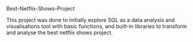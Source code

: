Best-Netflix-Shows-Project  

This project was done to initially explore SQL as a data analysis and visualisations tool with basic functions, and built-in libraries to transform and analyse the best netflix shows project.  
